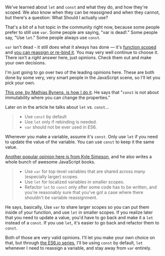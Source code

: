 We've learned about `let` and `const` and what they do, and how they're scoped. We also know when they can be reassigned and when they cannot, but there's a question: What Should I actually use? 

That's a bit of a hot topic in the community right now, because some people prefer to still use `var`. Some people are saying, "var is dead!." Some people say, "Use `let`." Some people always use `const`. 

`var` isn't dead - it still does what it always has done — it's [function scoped](http://wesbos.com/javascript-scoping/) and [you can reassign or re-bind it](http://wesbos.com/let-vs-const/). You may very well continue to choose it. There isn't a _right_ answer here, just opinions. Check them out and make your own decisions.

I'm just going to go over two of the leading opinions here. These are both done by some very, very smart people in the JavaScript scene, so I'll let you pick your own.

[This one, by Mathias Bynens, is how I do it](https://mathiasbynens.be/notes/es6-const). He says that "`const` is not about immutability where you can change the properties."

Later on in the article he talks about `let` vs. `const`... 
 
> * Use `const` by default 
> * Use `let` only if rebinding is needed. 
> * `var` should not be ever used in ES6.
 
Whenever you make a variable, assume it's `const`.  Only use `let` if you need to update the value of the variable. You can use `const` to keep it the same value.

[Another popular opinion here is from Kyle Simpson](http://blog.getify.com/constantly-confusing-const/), and he also writes a whole bunch of awesome JavaScript books.

> * Use `var` for top-level variables that are shared across many (especially larger) scopes. 
> * Use `let` for localized variables in smaller scopes.
> * Refactor `let` to `const` only after some code has to be written, and you're reasonably sure that you've got a case where there shouldn't be variable reassignment.
 
He says, basically, Use `var` to share larger scopes so you can put them inside of your function, and use `let` in smaller scopes. If you realize later that you need to update a value, you'd have to go back and make it a `let` instead of a `const`. If you use `let`, it's easier to go back and refactor them to `const`. 

Both of those are very valid opinions. I'll let you make your own choice on that, but through [the ES6.io series](https://es6.io), I'll be using `const` by default, `let` whenever I need to reassign a variable, and stay away from `var` entirely.
